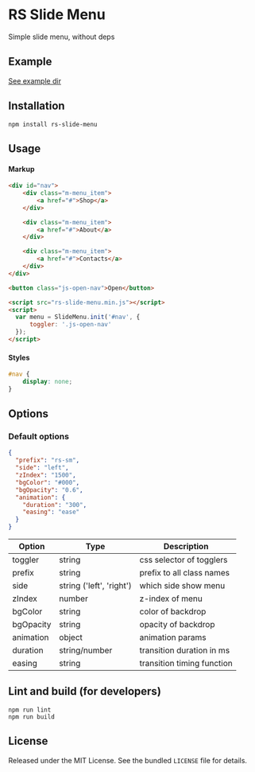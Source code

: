 # RS Slide Menu
Simple slide menu, without deps


## Example
[See example dir](example/)


## Installation

```
npm install rs-slide-menu
```


## Usage

#### Markup
```html
<div id="nav">
    <div class="m-menu_item">
        <a href="#">Shop</a>
    </div>

    <div class="m-menu_item">
        <a href="#">About</a>
    </div>

    <div class="m-menu_item">
        <a href="#">Contacts</a>
    </div>
</div>

<button class="js-open-nav">Open</button>

<script src="rs-slide-menu.min.js"></script>
<script>
  var menu = SlideMenu.init('#nav', {
      toggler: '.js-open-nav'
  });
</script>
```

#### Styles
```css
#nav {
    display: none;
}
```


## Options

### Default options
```json
{
  "prefix": "rs-sm",
  "side": "left",
  "zIndex": "1500",
  "bgColor": "#000",
  "bgOpacity": "0.6",
  "animation": {
    "duration": "300",
    "easing": "ease"
  }
}
```

Option | Type | Description
------ | ---- | -----------
toggler | string | css selector of togglers
prefix | string | prefix to all class names
side | string ('left', 'right') | which side show menu
zIndex | number | z-index of menu
bgColor | string | color of backdrop
bgOpacity | string | opacity of backdrop
animation | object | animation params
duration | string/number | transition duration in ms
easing | string | transition timing function

## Lint and build (for developers)

```
npm run lint
npm run build
```


## License

Released under the MIT License. See the bundled `LICENSE` file for
details.
